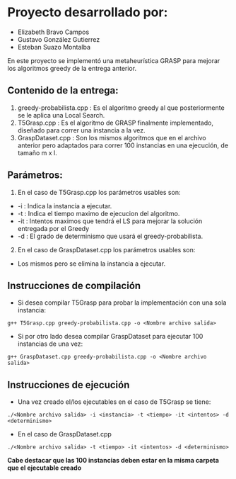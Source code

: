 # Proyecto desarrollado por:
- Elizabeth Bravo Campos
- Gustavo González Gutierrez
- Esteban Suazo Montalba

En este proyecto se implementó una metaheurística GRASP para mejorar los algoritmos greedy de la entrega anterior.

## Contenido de la entrega:
1. greedy-probabilista.cpp : Es el algoritmo greedy al que posteriormente se le aplica una Local Search.
1. T5Grasp.cpp : Es el algoritmo de GRASP finalmente implementado, diseñado para correr una instancia a la vez.
1. GraspDataset.cpp : Son los mismos algoritmos que en el archivo anterior pero adaptados para correr 100 instancias en una ejecución, de tamaño m x l.

## Parámetros:
1. En el caso de T5Grasp.cpp los parámetros usables son:

* -i : Indica la instancia a ejecutar.
* -t : Indica el tiempo maximo de ejecucion del algoritmo.
* -it : Intentos maximos que tendrá el LS para mejorar la solución entregada por el Greedy
* -d : El grado de determinismo que usará el greedy-probabilista.

2. En el caso de GraspDataset.cpp los parámetros usables son:
* Los mismos pero se elimina la instancia a ejecutar.

## Instrucciones de compilación
- Si desea compilar T5Grasp para probar la implementación con una sola instancia:
```
g++ T5Grasp.cpp greedy-probabilista.cpp -o <Nombre archivo salida>
```
- Si por otro lado desea compilar GraspDataset para ejecutar 100 instancias de una vez:
```
g++ GraspDataset.cpp greedy-probabilista.cpp -o <Nombre archivo salida>
```

## Instrucciones de ejecución
- Una vez creado el/los ejecutables en el caso de T5Grasp se tiene:
```
./<Nombre archivo salida> -i <instancia> -t <tiempo> -it <intentos> -d <determinismo>
```
- En el caso de GraspDataset.cpp
```
./<Nombre archivo salida> -t <tiempo> -it <intentos> -d <determinismo>
```
**Cabe destacar que las 100 instancias deben estar en la misma carpeta que el ejecutable creado**
